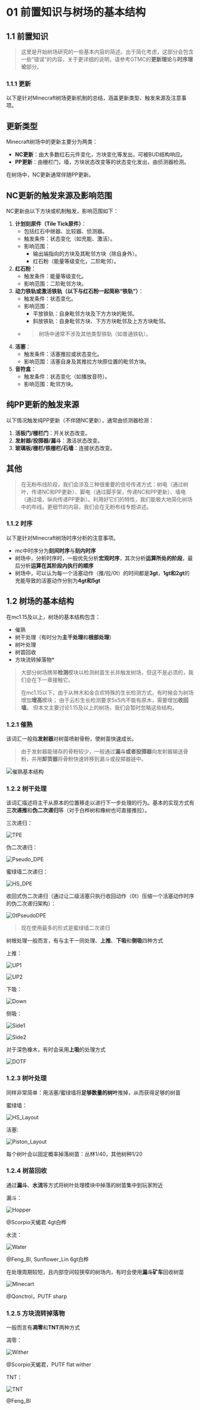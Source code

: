 # 01 前置知识与树场的基本结构

## 1.1 前置知识

>这里是开始树场研究的一些基本内容的简述。出于简化考虑，这部分会包含一些“错误”的内容，关于更详细的说明，请参考GTMC的**更新理论**与**时序理论**部分。

### 1.1.1 更新

以下是针对Minecraft树场更新机制的总结，涵盖更新类型、触发来源及注意事项。

## 更新类型
Minecraft树场中的更新主要分为两类：
- **NC更新**：由大多数红石元件变化，方块变化等发出，可被BUD结构响应。
- **PP更新**：由栅栏门，墙，方块状态改变等的状态变化发出，由侦测器检测。

在树场中，NC更新通常伴随PP更新。

## NC更新的触发来源及影响范围
NC更新由以下方块或机制触发，影响范围如下：
1. **计划刻原件（Tile Tick原件）**：
   - 包括红石中继器、比较器、侦测器。
   - 触发条件：状态变化（如充能、激活）。
   - 影响范围：
     - 输出端指向的方块及其毗邻方块（除自身外）。
     - 红石粉（能量等级变化，二阶毗邻）。
2. **红石粉**：
   - 触发条件：能量等级变化。
   - 影响范围：二阶毗邻方块。
3. **动力铁轨或激活铁轨（以下与红石粉一起简称“铁轨”）**：
   - 触发条件：状态变化。
   - 影响范围：
     - 平放铁轨：自身毗邻方块及下方方块的毗邻。
     - 斜放铁轨：自身毗邻方块、下方方块毗邻及上方方块毗邻。
   - > 树场中通常不涉及其他类型铁轨（如普通铁轨）。
4. **活塞**：
   - 触发条件：活塞推拉或状态变化。
   - 影响范围：活塞自身及其推拉方块原位置的毗邻方块。
5. **音符盒**：
   - 触发条件：状态变化（如播放音符）。
   - 影响范围：毗邻方块。

## 纯PP更新的触发来源
以下情况触发纯PP更新（不伴随NC更新），通常由侦测器检测：
1. **活板门/栅栏门**：开关状态改变。
2. **发射器/投掷器/漏斗**：激活状态改变。
3. **玻璃板/栅栏/铁栅栏/石墙**：连接状态改变。

## 其他
>在无粉布线阶段，我们会涉及三种很重要的信号传递方式：树电（通过树叶，传递NC和PP更新）、脚电（通过脚手架，传递NC和PP更新）、墙电（通过墙，纵向传递PP更新）。利用好它们的特性，我们能极大地简化树场中的布线。更细节的内容，我们会在无粉布线专题讲述。

### 1.1.2 时序

以下是针对Minecraft树场时序分析的注意事项。

- mc中时序分为**刻间时序**与**刻内时序**
- 树场中，分析时序时，一般优先分析**宏观时序**，其次分析**运算所处的阶段**，最后分析**运算在其阶段内执行的顺序**
- 树场中，可以认为每一个活塞动作（推/拉/0t）的时间都是**3gt**，**1gt和2gt**的充能导致的活塞动作分别为**4gt和5gt**

## 1.2 树场的基本结构

<!-- >这部分记得加图 -->

在mc1.15及以上，树场的基本结构包含：

- 催熟
- 树干处理（有时分为**主干处理**和**根部处理**）
- 树叶处理
- 树苗回收
- 方块流转掉落物*

>大部分树场携带**检测**模块以检测树苗生长并触发树场，但这不是必须的，我们会在下一章接触它。
>
>在mc1.15以下，由于从林木和金合欢特殊的生长检测方式，有时候会为树场增加**增高**模块；
>由于云杉生长检测要求5x5内不能有原木，需要增加**收回墙**。
>但本文主要讨论1.15及以上的树场，我们会暂时忽略这些结构。

### 1.2.1 催熟

该词汇一般指**发射器**对树苗喷射骨粉，使树苗快速成长。

> 由于发射器能储存的骨粉较少，一般通过**漏斗或者投掷器**向发射器输送骨粉，并用**卸货器**将骨粉快速转移到漏斗或投掷器链中。

![催熟基本结构](./img/TreeFarm_Bonemeal.png)

### 1.2.2 树干处理

该词汇描述将主干从原本的位置移走以进行下一步处理的行为。基本的实现方式有**三次递推**和**伪二次递归**等（对于白桦树和橡树也可直接推拉）。

三次递归：

![TPE](./img/TPE.png)

伪二次递归：

![Pseudo_DPE](./img/Pseudo_DPE.png)

蜜绿墙二次递归：

![HS_DPE](./img/HS_DPE.png)

收回式伪二次递归（通过让二级活塞只执行收回动作（0t）压缩一个活塞动作时序的伪二次递归架构）：

![0tPseudoDPE](./img/0tick_pseudo_DPE.png)

>现在使用最多的形式是蜜绿墙二次递归

树根处理一般而言，有与主干一同处理、**上推**、**下吸**和**侧吸**四种方式

上推：

![UP1](./img/RTlayout_up1.png)

![UP2](./img/RTLayout_up2.png)

下吸：

![Down](./img/RTLayout_down.png)

侧吸：

![Side1](./img/RTLayout_side1.png)

![Side2](./img/RTLayout_side2.png)

对于深色橡木，有时会采用**上吸**的处理方式

![DOTF](./img/RTLayout_DOTF.png)

### 1.2.3 树叶处理

同样非常简单：用活塞/蜜绿墙将**足够数量的树叶**推掉，从而获得足够的树苗

蜜绿墙：

![HS_Layout](./img/Leaves_Layout1.png)

活塞:

![Piston_Layout](./img/Leaves_Layout2.png)

每个树叶会以固定概率掉落树苗：丛林1/40，其他树种1/20

### 1.2.4 树苗回收

通过**漏斗**、**水流**等方式将树叶处理模块中掉落的树苗集中到玩家附近

漏斗：

![Hopper](./img/Hopper_Recycle.png)

@Scorpio天蝎君 4gt白桦

水流：

![Water](./img/Water_Recycle.png)

@Feng_Bl, Sunflower_Lin 6gt白桦

在处理周期较短，且内部空间较狭窄的树场内，有时会使用**漏斗矿车**回收树苗

![Minecart](./img/Minecart_recycle.png)

@Qonctrol，PUTF sharp

### 1.2.5 方块流转掉落物

一般而言有**凋零**和**TNT**两种方式

凋零：

![Wither](./img/Wither_Chamber.png)

@Scorpio天蝎君，PUTF flat wither

TNT：

![TNT](./img/TNT_Chamber.png)

@Feng_Bl
